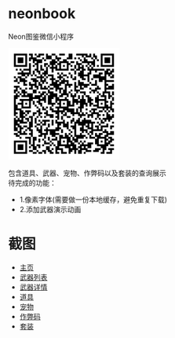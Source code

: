 # neonbook
Neon图鉴微信小程序   

<img src="screenShot/qrCode.jpg" alt="Neno图鉴体验版" style="width:45%">

包含道具、武器、宠物、作弊码以及套装的查询展示   
待完成的功能：
- 1.像素字体(需要做一份本地缓存，避免重复下载)
- 2.添加武器演示动画

# 截图
- [主页](screenShot/01.jpg)
- [武器列表](screenShot/02.jpg)
- [武器详情](screenShot/03.jpg)
- [道具](screenShot/05.jpg)
- [宠物](screenShot/06.jpg)
- [作弊码](screenShot/07.jpg)
- [套装](screenShot/08.jpg)

